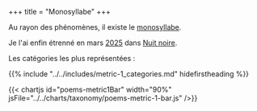 +++
title = "Monosyllabe"
+++

Au rayon des phénomènes, il existe le [monosyllabe](https://fr.wikipedia.org/wiki/Monosyllabe).

Je l'ai enfin étrenné en mars [2025](../2025) dans [Nuit noire](../../seasons/25_vingt_cinquieme_saison/nuit_noire).

Les catégories les plus représentées :

{{% include "../../includes/metric-1_categories.md" hidefirstheading %}}

{{< chartjs id="poems-metric1Bar" width="90%" jsFile="../../charts/taxonomy/poems-metric-1-bar.js" />}}


